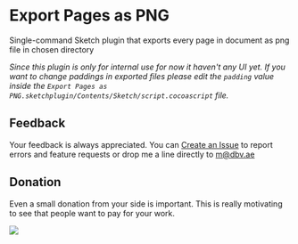 # Export Pages as PNG
Single-command Sketch plugin that exports every page in document as png file in chosen directory

*Since this plugin is only for internal use for now it haven't any UI yet. If you want to change paddings in exported files please edit the `padding` value inside the `Export Pages as PNG.sketchplugin/Contents/Sketch/script.cocoascript` file.*

## Feedback
Your feedback is always appreciated. You can [Create an Issue](https://github.com/exevil/Export-Pages-as-PNG/issues/new) to report errors and feature requests or drop me a line directly to [m@dbv.ae](mailto:m@dbv.ae?Subject=Export%20Pages%20as%20PNG%20Feedback)

## Donation
Even a small donation from your side is important. This is really motivating to see that people want to pay for your work.

[![](https://www.paypalobjects.com/en_GB/i/btn/btn_donate_LG.gif)](https://www.paypal.com/cgi-bin/webscr?cmd=_donations&business=evil%2emrfix%40gmail%2ecom&lc=GB&item_name=Sketch%20Plugin%20Donation&item_number=sketch%2dplugin&currency_code=USD&bn=PP%2dDonationsBF%3abtn_donate_LG%2egif%3aNonHosted)

